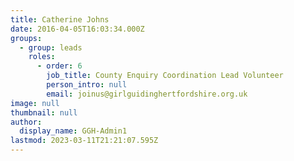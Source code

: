 ```yaml
---
title: Catherine Johns
date: 2016-04-05T16:03:34.000Z
groups:
  - group: leads
    roles:
      - order: 6
        job_title: County Enquiry Coordination Lead Volunteer
        person_intro: null
        email: joinus@girlguidinghertfordshire.org.uk
image: null
thumbnail: null
author:
  display_name: GGH-Admin1
lastmod: 2023-03-11T21:21:07.595Z
---
```

